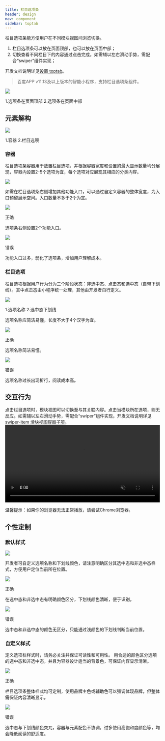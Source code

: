 ```yaml
---
title: 栏目选项条
header: design
nav: component
sidebar: toptab
---
```


栏目选项条能方便用户在不同模块视图间浏览切换。

1. 栏目选项条可以放在页面顶部，也可以放在页面中部；
2. 切换查看不同栏目下的内容通过点击完成，如需辅以左右滑动手势，需配合“swiper”组件实现；

开发文档说明详见<a href="/"  target="_blank">设置 toptab</a>。

> 百度APP v11.13及以上版本的智能小程序，支持栏目选项条组件。

<div class="m-doc-custom-examples">
	<div class="m-doc-custom-examples-error ">
		<img src="../../../img/design/component/toptab/1.png">
		<p class="m-doc-custom-examples-text">1.选项条在页面顶部
	2.选项条在页面中部</p>
	</div>
</div>

## 元素解构

<div class="m-doc-custom-examples">
	<div class="m-doc-custom-examples-error ">
		<img src="../../../img/design/component/toptab/2.png">
		<p class="m-doc-custom-examples-text">1.容器
	2.栏目选项</p>
	</div>
</div>

### 容器
栏目选项条容器用于放置栏目选项，并根据容器宽度和设置的最大显示数量均分展现，容器内设置2-5个选项为宜，每个选项对应展现其相应的分类内容。
<div class="m-doc-custom-examples">
		<img src="../../../img/design/component/toptab/3.png">
</div>

如需在栏目选项条右侧增加其他功能入口，可以通过自定义容器的整体宽度，为入口预留展示空间。入口数量不多于2个为宜。
<div class="m-doc-custom-examples">
	<div class="m-doc-custom-examples-correct">
		<img src="../../../img/design/component/toptab/4-1.png">
		<p class="m-doc-custom-examples-title">正确</p><p class="m-doc-custom-examples-text">选项条右侧设置2个功能入口。</p>
	</div>
	<div class="m-doc-custom-examples-error">
		<img src="../../../img/design/component/toptab/4-2.png">
		<p class="m-doc-custom-examples-title">错误</p><p class="m-doc-custom-examples-text">功能入口过多，弱化了选项条，增加用户理解成本。</p>
	</div>
</div>	

### 栏目选项
栏目选项根据用户行为分为三个阶段状态：非选中态、点击态和选中态（自带下划线）。其中点击态由小程序统一处理，其他由开发者自行定义。
<div class="m-doc-custom-examples">
	<div class="m-doc-custom-examples-error ">
		<img src="../../../img/design/component/toptab/5.png">
		<p class="m-doc-custom-examples-text">1.选项名称
	2.选中态下划线</p>
	</div>
</div>


选项名称应简洁易懂，长度不大于4个汉字为宜。
<div class="m-doc-custom-examples">
	<div class="m-doc-custom-examples-correct">
		<img src="../../../img/design/component/toptab/6-1.png">
		<p class="m-doc-custom-examples-title">正确</p><p class="m-doc-custom-examples-text">选项名称简洁易懂。</p>
	</div>
	<div class="m-doc-custom-examples-error">
		<img src="../../../img/design/component/toptab/6-2.png">
		<p class="m-doc-custom-examples-title">错误</p><p class="m-doc-custom-examples-text">选项名称过长出现折行，阅读成本高。</p>
	</div>
</div>	

## 交互行为
点击栏目选项时，模块视图可以切换至与其关联内容。点击当模块所在选项，则无反应。如需辅以左右滑动手势，需配合“swiper”组件实现，开发文档说明详见<a href="https://smartprogram.baidu.com/docs/develop/component/view/#swiper-item-滑块视图容器子项/"  target="_blank">swiper-item 滑块视图容器子项</a>。
<video width="100%" muted autoplay="autoplay" loop="loop"  src="../../../img/design/component/toptab/7.mp4"/>
你的浏览器不支持该视频播放
</video>
<p class="m-doc-custom-examples-text">温馨提示：如果你的浏览器无法正常播放，请尝试Chrome浏览器。</p>


## 个性定制

### 默认样式
<div class="m-doc-custom-examples">
	<div class="m-doc-custom-examples-error ">
		<img src="../../../img/design/component/toptab/8.png">
	</div>
</div>

开发者可自定义选项名称和下划线颜色，请注意明确区分其选中态和非选中态样式，方便用户定位当前所在位置。
<div class="m-doc-custom-examples">
	<div class="m-doc-custom-examples-correct">
		<img src="../../../img/design/component/toptab/9-1.png">
		<p class="m-doc-custom-examples-title">正确</p><p class="m-doc-custom-examples-text">在选中态和非选中态有明确颜色区分，下划线颜色清晰，便于识别。</p>
	</div>
	<div class="m-doc-custom-examples-error">
		<img src="../../../img/design/component/toptab/9-2.png">
		<p class="m-doc-custom-examples-title">错误</p><p class="m-doc-custom-examples-text">选中态和非选中态的颜色无区分，只能通过浅颜色的下划线判断当前位置。</p>
	</div>
</div>

### 自定义样式
定义选项栏样式时，请务必关注并保证可读性和可用性。
用合适的颜色区分选项的选中态和非选中态，并且为容器设计适当的背景色，可保证内容显示清晰。
<div class="m-doc-custom-examples">
	<div class="m-doc-custom-examples-correct">
		<img src="../../../img/design/component/toptab/10-1.png">
		<p class="m-doc-custom-examples-title">正确</p><p class="m-doc-custom-examples-text">栏目选项条整体样式均可定制，使用品牌主色或辅助色可以强调体现品牌，但整体需保证内容清晰显示。</p>
	</div>
	<div class="m-doc-custom-examples-error ">
		<img src="../../../img/design/component/toptab/10-2.png">
		<p class="m-doc-custom-examples-title">错误</p><p class="m-doc-custom-examples-text">选中态与下划线颜色突兀，容器与元素配色不协调，过多使用高饱和度颜色等，均会降低阅读的舒适度。</p>
	</div>
</div>
